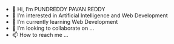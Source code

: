 - 👋 Hi, I’m PUNDREDDY PAVAN REDDY
- 👀 I’m interested in Artificial Intelligence and Web Development
- 🌱 I’m currently learning Web Development
- 💞️ I’m looking to collaborate on ...
- 📫 How to reach me ...

<!---
pavan03ds/pavan03ds is a ✨ special ✨ repository because its `README.md` (this file) appears on your GitHub profile.
You can click the Preview link to take a look at your changes.
--->
